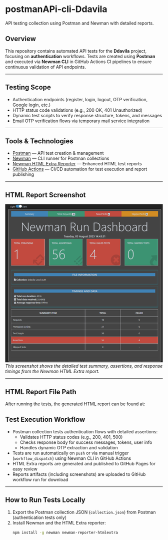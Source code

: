 # postmanAPi-cli-Ddavila
API testing collection using Postman and Newman with detailed reports.
## Overview
This repository contains automated API tests for the **Ddavila** project, focusing on **authentication** workflows. Tests are created using **Postman** and executed via **Newman CLI** in GitHub Actions CI pipelines to ensure continuous validation of API endpoints.

---

## Testing Scope

- Authentication endpoints (register, login, logout, OTP verification, Google login, etc.)
- HTTP status code validations (e.g., 200 OK, 401 Unauthorized)
- Dynamic test scripts to verify response structure, tokens, and messages
- Email OTP verification flows via temporary mail service integration

---

## Tools & Technologies

- [Postman](https://www.postman.com/) — API test creation & management  
- [Newman](https://github.com/postmanlabs/newman) — CLI runner for Postman collections  
- [Newman HTML Extra Reporter](https://github.com/DannyDainton/newman-reporter-htmlextra) — Enhanced HTML test reports  
- [GitHub Actions](https://github.com/features/actions) — CI/CD automation for test execution and report publishing

---
## HTML Report Screenshot

![Newman HTML Extra Report Screenshot](Screenshot_1.png)  
*This screenshot shows the detailed test summary, assertions, and response timings from the Newman HTML Extra report.*

---

## HTML Report File Path

After running the tests, the generated HTML report can be found at:



## Test Execution Workflow

- Postman collection tests authentication flows with detailed assertions:
  - Validates HTTP status codes (e.g., 200, 401, 500)
  - Checks response body for success messages, tokens, user info
  - Handles dynamic OTP extraction and validation
- Tests are run automatically on `push` or via manual trigger (`workflow_dispatch`) using Newman CLI in GitHub Actions
- HTML Extra reports are generated and published to GitHub Pages for easy review
- Reports artifacts (including screenshots) are uploaded to GitHub workflow run for download

---

## How to Run Tests Locally

1. Export the Postman collection JSON (`collection.json`) from Postman (authentication tests only)  
2. Install Newman and the HTML Extra reporter:
   ```bash
   npm install -g newman newman-reporter-htmlextra
